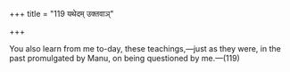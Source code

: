 +++
title = "119 यथेदम् उक्तवाञ्"

+++

You also learn from me to-day, these teachings,—just as they were, in the past promulgated by Manu, on being questioned by me.—(119)